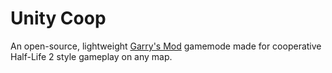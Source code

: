 # Unity Coop
An open-source, lightweight [Garry's Mod](https://gmod.facepunch.com/) gamemode made for cooperative Half-Life 2 style gameplay on any map.